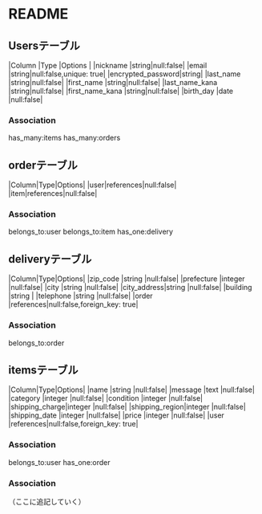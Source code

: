 
# README

## Usersテーブル

|Column |Type |Options  |
|nickname          |string|null:false|
|email             |string|null:false,unique: true|
|encrypted_password|string|
|last_name         |string|null:false|
|first_name        |string|null:false|
|last_name_kana    |string|null:false|
|first_name_kana   |string|null:false|
|birth_day         |date  |null:false|

### Association

has_many:items
has_many:orders

## orderテーブル

|Column|Type|Options|
|user|references|null:false|
|item|references|null:false|

### Association

belongs_to:user
belongs_to:item
has_one:delivery

## deliveryテーブル

|Column|Type|Options|
|zip_code    |string    |null:false|
|prefecture  |integer   |null:false|
|city        |string    |null:false|
|city_address|string    |null:false|
|building    |string    |
|telephone   |string    |null:false|
|order       |references|null:false,foreign_key: true|

### Association

belongs_to:order

## itemsテーブル

|Column|Type|Options|
|name           |string    |null:false|
|message        |text      |null:false|
|category       |integer   |null:false|
|condition      |integer   |null:false|
|shipping_charge|integer   |null:false|
|shipping_region|integer   |null:false|
|shipping_date  |integer   |null:false|
|price          |integer   |null:false|
|user           |references|null:false,foreign_key: true|

### Association

belongs_to:user
has_one:order

### Association

（ここに追記していく）

